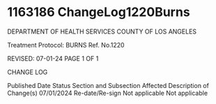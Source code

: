 # 1163186 ChangeLog1220Burns

DEPARTMENT OF HEALTH SERVICES 
COUNTY OF LOS ANGELES 
 
Treatment Protocol: BURNS Ref. No.1220 
 
 
 
 
 
 
REVISED: 07-01-24 PAGE 1 OF 1 
 
CHANGE LOG 
 
Published 
Date 
Status Section and 
Subsection Affected 
Description of Change(s) 
07/01/2024 Re-date/Re-sign Not applicable Not applicable
